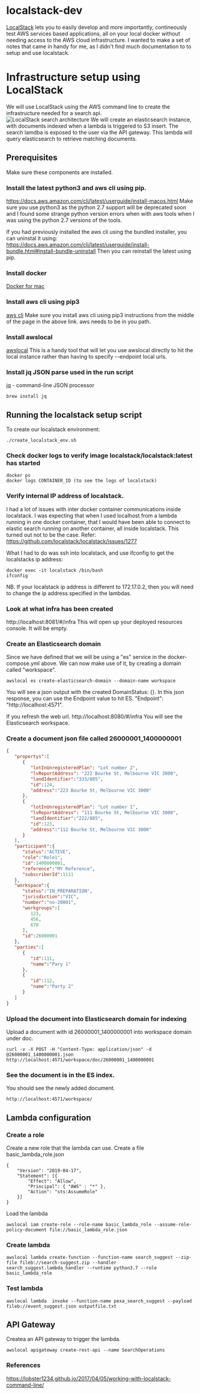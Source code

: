 # localstack-dev
[LocalStack](https://github.com/localstack/localstack) lets you to easily develop and more importantly, contineously test AWS services based applications, all on your local docker without needing access to the AWS cloud infrastructure.  I wanted to make a set of notes that came in handy for me, as I didn't find much documentation to to setup and use localstack.

# Infrastructure setup using LocalStack
We will use LocalStack using the AWS command line to create the infrastructure needed for a search api.  
![LocalStack search architecture](/images/LocalStackSearch.png)
We will create an elasticsearch instance, with documents indexed when a lambda is triggered to S3 insert.  The search lamdba is exposed to the user via the API gateway.  This lambda will query elasticsearch to retrieve matching documents.

## Prerequisites
Make sure these components are installed.

### Install the latest python3 and aws cli using pip. 
https://docs.aws.amazon.com/cli/latest/userguide/install-macos.html
Make sure you use python3 as the python 2.7 support will be deprecated soon and I found some strange python version errors when with aws tools when I was using the python 2.7 versions of the tools.

If you had previously installed the aws cli using the bundled installer, you can uninstal it using:
https://docs.aws.amazon.com/cli/latest/userguide/install-bundle.html#install-bundle-uninstall
Then you can reinstall the latest using pip.

### Install docker
[Docker for mac](https://docs.docker.com/docker-for-mac/install/)

### Install aws cli using pip3
[aws cli](https://docs.aws.amazon.com/cli/latest/userguide/install-macos.html)
Make sure you install aws cli using pip3 instructions from the middle of the page in the above link.
aws needs to be in you path.

### Install awslocal
[awslocal](https://github.com/localstack/awscli-local)
This is a handy tool that will let you use awslocal directly to hit the local instance rather than having to specify --endpoint local urls.

### Install jq JSON parse used in the run script 
[jq](https://stedolan.github.io/jq/) - command-line JSON processor
```
brew install jq
```

## Running the localstack setup script
To create our localstack environment:
```
./create_localstack_env.sh
```

### Check docker logs to verify image localstack/localstack:latest has started
```
docker ps
docker logs CONTAINER_ID (to see the logs of localstack)
```

### Verify internal IP address of localstack.
I had a lot of issues with inter docker container communications inside localstack.  I was expecting that when I used localhost from a lambda running in one docker container, that I would have been able to connect to elastic search running on another container, all inside localstack. This turned out not to be the case.  Refer: https://github.com/localstack/localstack/issues/1277

What I had to do was ssh into localstack, and use ifconfig to get the localstacks ip address:
```
docker exec -it localstack /bin/bash
ifconfig
```
NB. If your localstack ip address is different to 172.17.0.2, then you will need to change the ip address specified in the lambdas.


### Look at what infra has been created
http://localhost:8081/#/infra
This will open up your deployed resources console.  It will be empty.

### Create an Elasticsearch domain
Since we have defined that we will be using a "es" service in the docker-compose.yml above. We can now make use of it, by creating a domain called "workspace".

```
awslocal es create-elasticsearch-domain --domain-name workspace
```
You will see a json output with the created DomainStatus: {}.  In this json response,  you can use the Endpoint value to hit ES. "Endpoint": "http://localhost:4571".

If you refresh the web url. http://localhost:8080/#/infra
You will see the Elasticsearch workspace.

### Create a document json file called 26000001_1400000001
```json
{
   "propertys":[
      {
         "lotInUnregisteredPlan": "Lot number 2",
         "lvReportAddress": "222 Bourke St, Melbourne VIC 3000",
         "landIdentifier":"333/885",
         "id":124,
         "address":"223 Bourke St, Melbourne VIC 3000"
      },
      {
         "lotInUnregisteredPlan": "Lot number 1",
         "lvReportAddress": "111 Bourke St, Melbourne VIC 3000",
         "landIdentifier":"222/885",
         "id":123,
         "address":"112 Bourke St, Melbourne VIC 3000"
      }
   ],
   "participant":{
      "status":"ACTIVE",
      "role":"Role1",
      "id":1400000001,
      "reference":"MY Reference",
      "subscriberId":1111
   },
   "workspace":{
      "status":"IN_PREPARATION",
      "jurisdiction":"VIC",
      "number":"no-20001",
      "workgroups":[
         123,
         456,
         678
      ],
      "id":26000001
   },
   "parties":[
      {
         "id":111,
         "name":"Pary 1"
      },
      {
         "id":112,
         "name":"Party 2"
      }
   ]
}
```

### Upload the document into Elasticsearch domain for indexing
Upload a document with id 26000001_1400000001 into workspace domain under doc.
```
curl -v -X POST -H "Content-Type: application/json" -d @26000001_1400000001.json http://localhost:4571/workspace/doc/26000001_1400000001
```

### See the document is in the ES index.
You should see the newly added document.
```
http://localhost:4571/workspace/
```

## Lambda configuration
### Create a role 
Create a new role that the lambda can use.  Create a file basic_lambda_role.json
```
{
    "Version": "2019-04-17",
    "Statement": [{
        "Effect": "Allow",
        "Principal": { "AWS" : "*" },
        "Action": "sts:AssumeRole"
    }]
}
```
Load the lambda
```
awslocal iam create-role --role-name basic_lambda_role --assume-role-policy-document file://basic_lambda_role.json
```

### Create lambda
```
awslocal lambda create-function --function-name search_suggest --zip-file fileb://search-suggest.zip --handler search_suggest.lambda_handler --runtime python3.7 --role basic_lambda_role 
```

### Test lambda
```
awslocal lambda  invoke --function-name pexa_search_suggest --payload fileb://event_suggest.json outputfile.txt
```

## API Gateway
Createa an API gateway to trigger the lambda.
```
awslocal apigateway create-rest-api --name SearchOperations
```


### References
https://lobster1234.github.io/2017/04/05/working-with-localstack-command-line/


